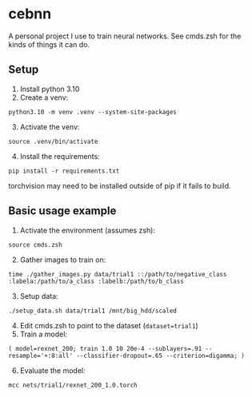 # cebnn

A personal project I use to train neural networks. See cmds.zsh for the kinds of things it can do.

## Setup

1. Install python 3.10
2. Create a venv:
```
python3.10 -m venv .venv --system-site-packages
```
3. Activate the venv:
```
source .venv/bin/activate
```
4. Install the requirements:
```
pip install -r requirements.txt
```
torchvision may need to be installed outside of pip if it fails to build.

## Basic usage example

1. Activate the environment (assumes zsh):
```
source cmds.zsh
```
2. Gather images to train on:
```
time ./gather_images.py data/trial1 ::/path/to/negative_class :labela:/path/to/a_class :labelb:/path/to/b_class
```
3. Setup data:
```
./setup_data.sh data/trial1 /mnt/big_hdd/scaled
```
4. Edit cmds.zsh to point to the dataset (`dataset=trial1`)
5. Train a model:
```
( model=rexnet_200; train 1.0 10 20e-4 --sublayers=.91 --resample='+:8:all' --classifier-dropout=.65 --criterion=digamma; )
```
6. Evaluate the model:
```
mcc nets/trial1/rexnet_200_1.0.torch
```
